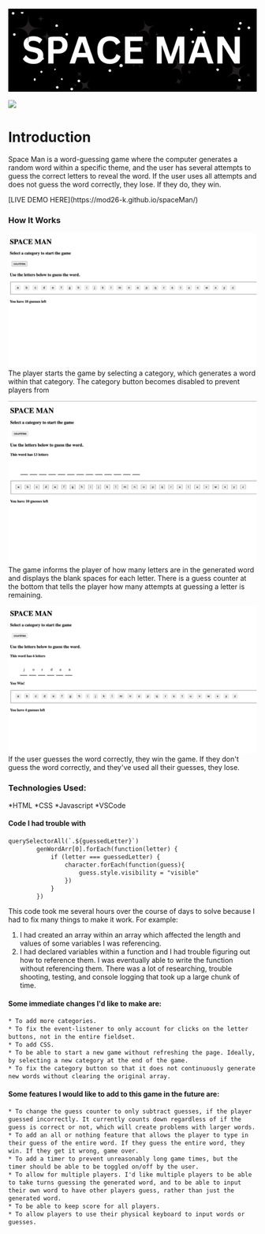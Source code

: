 ![](/photos/SPACE%20MAN.png)
<!-- 
<style>
    .flex-container {
        display: flex;
        justify-content: center;
        align-items: center;
    }
    .flex-item {
       margin: 0.5rem;
       flex-direction: column;
       
    }
</style> -->

<!-- <div class="flex-container">
<div class="flex-item">![](https://img.shields.io/badge/Made%20with-JavaScript-1f425f.svg)</div>

<div class="flex-item">![](https://img.shields.io/badge/GitHub-100000?style=for-the-badge&logo=github&logoColor=white)</div>

<div class="flex-item">![](https://img.shields.io/badge/HTML5-E34F26?style=for-the-badge&logo=html5&logoColor=white)</div>
</div> -->

![](https://img.shields.io/badge/Made%20with-JavaScript-1f425f.svg)

# Introduction
Space Man is a word-guessing game where the computer generates a random word within a specific theme, and the user has several attempts to guess the correct letters to reveal the word. If the user uses all attempts and does not guess the word correctly, they lose. If they do, they win.

<div>[LIVE DEMO HERE](https://mod26-k.github.io/spaceMan/)</div>

### How It Works
![](/photos/gamepage.png)
The player starts the game by selecting a category, which generates a word within that category. The category button becomes disabled to prevent players from 

![](/photos/wordgenerated.png)
The game informs the player of how many letters are in the generated word and displays the blank spaces for each letter. There is a guess counter at the bottom that tells the player how many attempts at guessing a letter is remaining.

![](/photos/youwin.png)
If the user guesses the word correctly, they win the game. If they don't guess the word correctly, and they've used all their guesses, they lose.

### Technologies Used:
*HTML
*CSS
*Javascript
*VSCode

#### Code I had trouble with
```
querySelectorAll(`.${guessedLetter}`)
        genWordArr[0].forEach(function(letter) {
            if (letter === guessedLetter) {
                character.forEach(function(guess){
                    guess.style.visibility = "visible"
                })
            }
        })
```
This code took me several hours over the course of days to solve because I had to fix many things to make it work. For example:
1. I had created an array within an array which affected the length and values of some variables I was referencing.
2. I had declared variables within a function and I had trouble figuring out how to reference them. I was eventually able to write the function without referencing them.
There was a lot of researching, trouble shooting, testing, and console logging that took up a large chunk of time.

#### Some immediate changes I'd like to make are:
    * To add more categories.
    * To fix the event-listener to only account for clicks on the letter buttons, not in the entire fieldset.
    * To add CSS.
    * To be able to start a new game without refreshing the page. Ideally, by selecting a new category at the end of the game.
    * To fix the category button so that it does not continuously generate new words without clearing the original array.

#### Some features I would like to add to this game in the future are: 
    * To change the guess counter to only subtract guesses, if the player guessed incorrectly. It currently counts down regardless of if the guess is correct or not, which will create problems with larger words.
    * To add an all or nothing feature that allows the player to type in their guess of the entire word. If they guess the entire word, they win. If they get it wrong, game over.
    * To add a timer to prevent unreasonably long game times, but the timer should be able to be toggled on/off by the user.
    * To allow for multiple players. I'd like multiple players to be able to take turns guessing the generated word, and to be able to input their own word to have other players guess, rather than just the generated word.
    * To be able to keep score for all players.
    * To allow players to use their physical keyboard to input words or guesses.